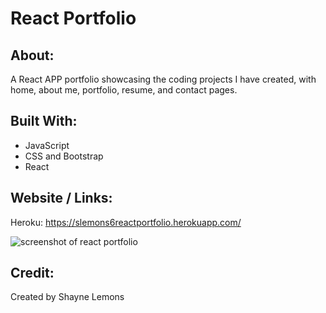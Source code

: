 # React Portfolio 

## About: 
A React APP portfolio showcasing the coding projects I have created, with home, about me, portfolio, resume, and contact pages. 

## Built With:
* JavaScript
* CSS and Bootstrap
* React 

## Website / Links: 

Heroku: https://slemons6reactportfolio.herokuapp.com/

<img src="./assets/images/screenshot.jpg" alt="screenshot of react portfolio" />

## Credit: 

Created by Shayne Lemons
